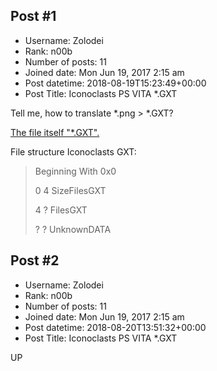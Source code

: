 ## Post #1
- Username: Zolodei
- Rank: n00b
- Number of posts: 11
- Joined date: Mon Jun 19, 2017 2:15 am
- Post datetime: 2018-08-19T15:23:49+00:00
- Post Title: Iconoclasts PS VITA *.GXT

Tell me, how to translate *.png > *.GXT?

[The file itself "*.GXT".](https://cloud.mail.ru/public/7Tbk/HFQTQsNVY)

File structure Iconoclasts GXT:

> Beginning With 0x0
>
> 0 4 SizeFilesGXT
>
> 4 ? FilesGXT
>
> ? ? UnknownDATA
## Post #2
- Username: Zolodei
- Rank: n00b
- Number of posts: 11
- Joined date: Mon Jun 19, 2017 2:15 am
- Post datetime: 2018-08-20T13:51:32+00:00
- Post Title: Iconoclasts PS VITA *.GXT

UP
